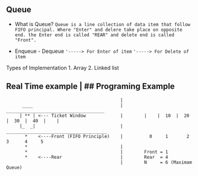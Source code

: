 ## Queue 

  - What is Queue?
     `Queue is a line collection of data item that follow FIFO principal. Where "Enter" and delere take place on opposite end. the Enter end is called "REAR" and delete end is called "Front".`

  - Enqueue                        - Dequeue
    ` '-----> For Enter of item `    ` '-----> For Delete of item `

  Types of Implementation 
        1. Array
        2. Linked list 

  ## Real Time example                         |    ## Programing Example 
                                               |
          ____                                 |         _____________________________________
         | ** | <--- Ticket Window             |        |    |  10  |  20  |  30  |  40  |    |
         |_  _|                                |         ______________________________________  
           *    <----Front (FIFO Principle)    |          0     1       2      3      4     5
           *                                   |
           *                                   |        Front = 1
           *    <----Rear                      |        Rear  = 4
                                               |        N     = 6 (Maximam Queue)
